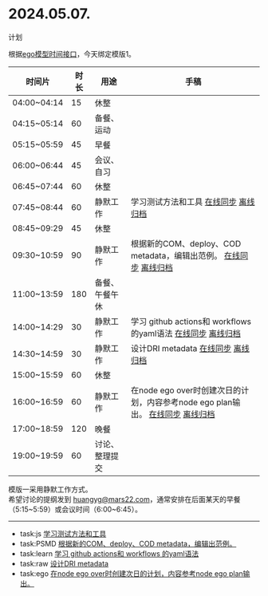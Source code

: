 # 2024.05.07.
计划  

根据[ego模型时间接口](https://gitee.com/hyg/blog/blob/master/timeflow.md)，今天绑定模版1。

| 时间片 | 时长 | 用途 | 手稿 |
| --- | --- | --- | --- |
| 04:00~04:14 | 15 | 休整 |  |
| 04:15~05:14 | 60 | 备餐、运动 |  |
| 05:15~05:59 | 45 | 早餐 |  |
| 06:00~06:44 | 45 | 会议、自习 |  |
| 06:45~07:44 | 60 | 休整 |  |
| 07:45~08:44 | 60 | 静默工作 | 学习测试方法和工具  [在线同步](http://simp.ly/p/xtgD4F) [离线归档](../../draft/2024/05/20240507074500.md) |
| 08:45~09:29 | 45 | 休整 |  |
| 09:30~10:59 | 90 | 静默工作 | 根据新的COM、deploy、COD metadata，编辑出范例。  [在线同步](http://simp.ly/p/j1SspP) [离线归档](../../draft/2024/05/20240507093000.md) |
| 11:00~13:59 | 180 | 备餐、午餐午休 |  |
| 14:00~14:29 | 30 | 静默工作 | 学习 github actions和 workflows 的yaml语法  [在线同步](http://simp.ly/p/8t3vlk) [离线归档](../../draft/2024/05/20240507140000.md) |
| 14:30~14:59 | 30 | 静默工作 | 设计DRI metadata  [在线同步](http://simp.ly/p/5k9gJy) [离线归档](../../draft/2024/05/20240507143000.md) |
| 15:00~15:59 | 60 | 休整 |  |
| 16:00~16:59 | 60 | 静默工作 | 在node ego over时创建次日的计划，内容参考node ego plan输出。  [在线同步](http://simp.ly/p/4QDThK) [离线归档](../../draft/2024/05/20240507160000.md) |
| 17:00~18:59 | 120 | 晚餐 |  |
| 19:00~19:59 | 60 | 讨论、整理提交 |  |

模版一采用静默工作方式。  
希望讨论的提纲发到 [huangyg@mars22.com](mailto:huangyg@mars22.com)，通常安排在后面某天的早餐（5:15~5:59）或会议时间（6:00~6:45）。

---

- task:js  [学习测试方法和工具](../../../draft/2024/05/20240507074500.md)
- task:PSMD  [根据新的COM、deploy、COD metadata，编辑出范例。](../../../draft/2024/05/20240507093000.md)
- task:learn  [学习 github actions和 workflows 的yaml语法](../../../draft/2024/05/20240507140000.md)
- task:raw  [设计DRI metadata](../../../draft/2024/05/20240507143000.md)
- task:ego  [在node ego over时创建次日的计划，内容参考node ego plan输出。](../../../draft/2024/05/20240507160000.md)
